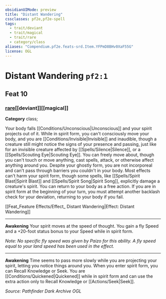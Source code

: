 ```yaml
---
obsidianUIMode: preview
title: "Distant Wandering"
cssclasses: pf2e,pf2e-spell
tags:
  - trait/deviant
  - trait/magical
  - trait/rare
  - category/class
aliases: "Compendium.pf2e.feats-srd.Item.YFPmD8BHv0XaF55G"
license: OGL
---
```

# Distant Wandering `pf2:1`
## Feat 10
### [rare](rare "Rare Rarity Trait")[[deviant]][[magical]]

**Category** class; 




Your body falls [[Conditions/Unconscious|Unconscious]] and your spirit projects out of it. While in spirit form, you can't consciously move your body, and you are [[Conditions/Invisible|Invisible]] and inaudible, though a creature still might notice the signs of your presence and passing, just like for an invisible creature affected by [[Spells/Silence|Silence]], or a [[Spells/Scouting Eye|Scouting Eye]]. You can freely move about, though you can't touch or move anything, cast spells, attack, or otherwise affect anything around you. Despite your ghostly form, you are not incorporeal and can't pass through barriers you couldn't in your body. Most effects can't harm your spirit form, though some spells, like [[Spells/Spirit Blast|Spirit Blast]] and [[Spells/Spirit Song|Spirit Song]], explicitly damage a creature's spirit. You can return to your body as a free action. If you are in spirit form at the beginning of your turn, you must attempt another backlash check for your deviation, returning to your body if you fail.

[[Feat_Feature Effects/Effect_ Distant Wandering|Effect: Distant Wandering]]

* * *

**Awakening** Your spirit moves at the speed of thought. You gain a fly Speed and a +20-foot status bonus to your Speed while in spirit form.

_Note: No specific fly speed was given by Paizo for this ability. A fly speed equal to your land speed has been used in the effect._

* * *

**Awakening** Time seems to pass more slowly while you are projecting your spirit, letting you notice things around you. When you enter spirit form, you can Recall Knowledge or Seek. You are [[Conditions/Quickened|Quickened]] while in spirit form and can use the extra action only to Recall Knowledge or [[Actions/Seek|Seek]].

*Source: Pathfinder Dark Archive*
*OGL*